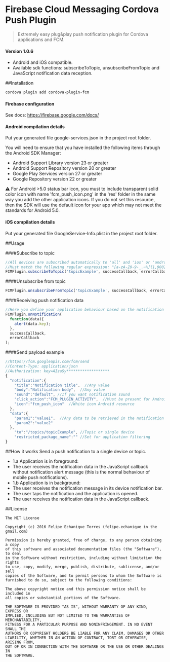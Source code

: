 # Firebase Cloud Messaging Cordova Push Plugin
> Extremely easy plug&play push notification plugin for Cordova applications and FCM.

#### Version 1.0.6
- Android and iOS compatible.
- Available sdk functions: subscribeToTopic, unsubscribeFromTopic and JavaScript notification data reception.

##Installation
```Bash
cordova plugin add cordova-plugin-fcm

```

#### Firebase configuration
See docs: https://firebase.google.com/docs/

#### Android compilation details
Put your generated file google-services.json in the project root folder.

You will need to ensure that you have installed the following items through the Android SDK Manager:

- Android Support Library version 23 or greater
- Android Support Repository version 20 or greater
- Google Play Services version 27 or greater
- Google Repository version 22 or greater

:warning: For Android >5.0 status bar icon, you must to include transparent solid color icon with name 'fcm_push_icon.png' in the 'res' folder in the same way you add the other application icons.
If you do not set this resource, then the SDK will use the default icon for your app which may not meet the standards for Android 5.0.

#### iOS compilation details
Put your generated file GoogleService-Info.plist in the project root folder.


##Usage

####Subscribe to topic

```javascript
//All devices are subscribed automatically to 'all' and 'ios' or 'android' topic respectively.
//Must match the following regular expression: "[a-zA-Z0-9-_.~%]{1,900}".
FCMPlugin.subscribeToTopic('topicExample', successCallback, errorCallback);
```

####Unsubscribe from topic

```javascript
FCMPlugin.unsubscribeFromTopic('topicExample', successCallback, errorCallback);
```

####Receiving push notification data

```javascript
//Here you define your application behaviour based on the notification data.
FCMPlugin.onNotification(
  function(data){
    alert(data.key);
  },
  successCallback,
  errorCallback
);
```

####Send payload example

```javascript
//https://fcm.googleapis.com/fcm/send
//Content-Type: application/json
//Authorization: key=AIzaSy*******************
{
  "notification":{
    "title":"Notification title",  //Any value
    "body":"Notification body",  //Any value
    "sound":"default", //If you want notification sound
    "click_action":"FCM_PLUGIN_ACTIVITY",  //Must be present for Android
    "icon":"fcm_push_icon"  //White icon Android resource
  },
  "data":{
    "param1":"value1",  //Any data to be retrieved in the notification callback
    "param2":"value2"
  },
    "to":"/topics/topicExample", //Topic or single device
    "restricted_package_name":"" //Set for application filtering
}
```
##How it works
Send a push notification to a single device or topic.
- 1.a Application is in foreground:
 - The user receives the notification data in the JavaScript callback without notification alert message (this is the normal behaviour of mobile push notifications).
- 1.b Application is in background:
 - The user receives the notification message in its device notification bar.
 - The user taps the notification and the application is opened.
 - The user receives the notification data in the JavaScript callback.

##License
```
The MIT License

Copyright (c) 2016 Felipe Echanique Torres (felipe.echanique in the gmail.com)

Permission is hereby granted, free of charge, to any person obtaining a copy
of this software and associated documentation files (the "Software"), to deal
in the Software without restriction, including without limitation the rights
to use, copy, modify, merge, publish, distribute, sublicense, and/or sell
copies of the Software, and to permit persons to whom the Software is
furnished to do so, subject to the following conditions:

The above copyright notice and this permission notice shall be included in
all copies or substantial portions of the Software.

THE SOFTWARE IS PROVIDED "AS IS", WITHOUT WARRANTY OF ANY KIND, EXPRESS OR
IMPLIED, INCLUDING BUT NOT LIMITED TO THE WARRANTIES OF MERCHANTABILITY,
FITNESS FOR A PARTICULAR PURPOSE AND NONINFRINGEMENT. IN NO EVENT SHALL THE
AUTHORS OR COPYRIGHT HOLDERS BE LIABLE FOR ANY CLAIM, DAMAGES OR OTHER
LIABILITY, WHETHER IN AN ACTION OF CONTRACT, TORT OR OTHERWISE, ARISING FROM,
OUT OF OR IN CONNECTION WITH THE SOFTWARE OR THE USE OR OTHER DEALINGS IN
THE SOFTWARE.
```

